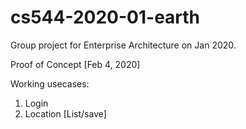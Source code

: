# cs544-2020-01-earth
Group project for Enterprise Architecture on Jan 2020.

Proof of Concept [Feb 4, 2020]  

Working usecases:  
  1. Login
  2. Location [List/save]
